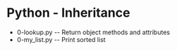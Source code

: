 # Python - Inheritance
- 0-lookup.py -- Return object methods and attributes
- 0-my_list.py -- Print sorted list
